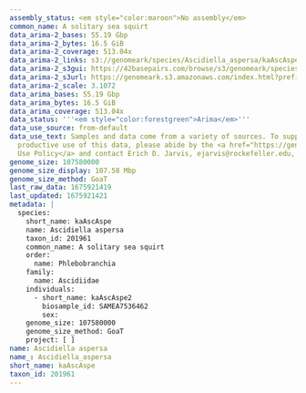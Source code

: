 ```yaml
---
assembly_status: <em style="color:maroon">No assembly</em>
common_name: A solitary sea squirt
data_arima-2_bases: 55.19 Gbp
data_arima-2_bytes: 16.5 GiB
data_arima-2_coverage: 513.04x
data_arima-2_links: s3://genomeark/species/Ascidiella_aspersa/kaAscAspe2/genomic_data/arima/<br>
data_arima-2_s3gui: https://42basepairs.com/browse/s3/genomeark/species/Ascidiella_aspersa/kaAscAspe2/genomic_data/arima/
data_arima-2_s3url: https://genomeark.s3.amazonaws.com/index.html?prefix=species/Ascidiella_aspersa/kaAscAspe2/genomic_data/arima/
data_arima-2_scale: 3.1072
data_arima_bases: 55.19 Gbp
data_arima_bytes: 16.5 GiB
data_arima_coverage: 513.04x
data_status: '''<em style="color:forestgreen">Arima</em>'''
data_use_source: from-default
data_use_text: Samples and data come from a variety of sources. To support fair and
  productive use of this data, please abide by the <a href="https://genome10k.soe.ucsc.edu/data-use-policies/">Data
  Use Policy</a> and contact Erich D. Jarvis, ejarvis@rockefeller.edu, with any questions.
genome_size: 107580000
genome_size_display: 107.58 Mbp
genome_size_method: GoaT
last_raw_data: 1675921419
last_updated: 1675921421
metadata: |
  species:
    short_name: kaAscAspe
    name: Ascidiella aspersa
    taxon_id: 201961
    common_name: A solitary sea squirt
    order:
      name: Phlebobranchia
    family:
      name: Ascidiidae
    individuals:
      - short_name: kaAscAspe2
        biosample_id: SAMEA7536462
        sex:
    genome_size: 107580000
    genome_size_method: GoaT
    project: [ ]
name: Ascidiella aspersa
name_: Ascidiella_aspersa
short_name: kaAscAspe
taxon_id: 201961
---
```

